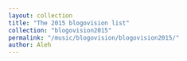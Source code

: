 ```yaml
---
layout: collection
title: "The 2015 blogovision list"
collection: "blogovision2015"
permalink: "/music/blogovision/blogovision2015/"
author: Aleh
---
```

